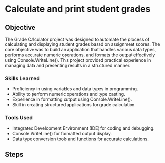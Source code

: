 # Calculate and print student grades

## Objective
The Grade Calculator project was designed to automate the process of calculating and displaying student grades based on assignment scores. The core objective was to build an application that handles various data types, performs accurate numeric operations, and formats the output effectively using Console.WriteLine(). This project provided practical experience in managing data and presenting results in a structured manner.

### Skills Learned
- Proficiency in using variables and data types in programming.
- Ability to perform numeric operations and type casting.
- Experience in formatting output using Console.WriteLine().
- Skill in creating structured applications for grade calculation.

### Tools Used
- Integrated Development Environment (IDE) for coding and debugging.
- Console.WriteLine() for formatted output display.
- Data type conversion tools and functions for accurate calculations.

## Steps
